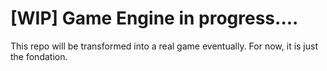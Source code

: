 # [WIP] Game Engine in progress....

This repo will be transformed into a real game eventually.
For now, it is just the fondation.
